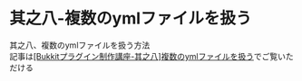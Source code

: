 # 其之八-複数のymlファイルを扱う
其之八、複数のymlファイルを扱う方法  
記事は[[Bukkitプラグイン制作講座-其之八]複数のymlファイルを扱う](https://jyn.jp/bukkit-plugin-development-8/)でご覧いただける

